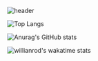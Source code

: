 
![header](https://capsule-render.vercel.app/api?type=soft&color=100f19&height=250&section=header&text=chaerin-dev&fontAlignY=45&fontSize=90&fontColor=f8247c&animation=blink&desc=WelcomeToMyGitHub&descSize=30&descAlignY=75)


<!--
**chaerin-dev/chaerin-dev** is a ✨ _special_ ✨ repository because its `README.md` (this file) appears on your GitHub profile.

Here are some ideas to get you started:

- 🔭 I’m currently working on ...
- 🌱 I’m currently learning ...
- 👯 I’m looking to collaborate on ...
- 🤔 I’m looking for help with ...
- 💬 Ask me about ...
- 📫 How to reach me: ...
- 😄 Pronouns: ...
- ⚡ Fun fact: ...
-->

![Top Langs](https://github-readme-stats.vercel.app/api/top-langs/?username=chaerin-dev&layout=compact&theme=radical)

![Anurag's GitHub stats](https://github-readme-stats.vercel.app/api?username=chaerin-dev&count_private=true&show_icons=true&layout=compact&theme=radical)

![willianrod's wakatime stats](https://github-readme-stats.vercel.app/api/wakatime?username=chaerin_dev&layout=compact&theme=radical)

